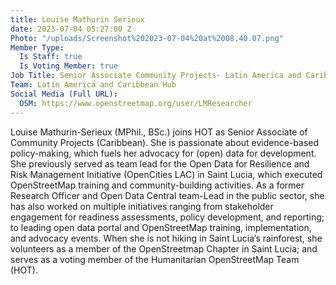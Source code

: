 ```yaml
---
title: Louise Mathurin Serieux
date: 2023-07-04 05:27:00 Z
Photo: "/uploads/Screenshot%202023-07-04%20at%2008.40.07.png"
Member Type:
  Is Staff: true
  Is Voting Member: true
Job Title: Senior Associate Community Projects- Latin America and Caribbean
Team: Latin America and Caribbean Hub
Social Media (Full URL):
  OSM: https://www.openstreetmap.org/user/LMResearcher
---
```


Louise Mathurin-Serieux (MPhil., BSc.) joins HOT as Senior Associate of Community Projects (Caribbean). She is passionate about evidence-based policy-making, which fuels her advocacy for (open) data for development. She previously served as team lead for the Open Data for Resilience and Risk Management Initiative (OpenCities LAC) in Saint Lucia, which executed OpenStreetMap training and community-building activities. As a former Research Officer and Open Data Central team-Lead in the public sector, she has also worked on multiple initiatives ranging from stakeholder engagement for readiness assessments, policy development, and reporting; to leading open data portal and OpenStreetMap training, implementation, and advocacy events. When she is not hiking in Saint Lucia’s rainforest, she volunteers as a member of the OpenStreetmap Chapter in Saint Lucia; and serves as a voting member of the Humanitarian OpenStreetMap Team (HOT).